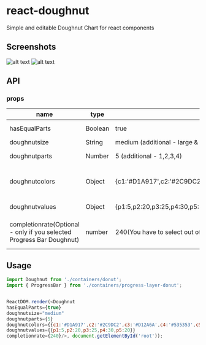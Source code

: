 # react-doughnut
Simple and editable Doughnut Chart for react components


## Screenshots
![alt text](https://i.imgur.com/KwOHGc9.png)
![alt text](https://i.imgur.com/1RcM4Ef.png)

## API

### props

<table class="table table-bordered table-striped">
  <thead>
  <tr>
    <th style="width: 60px;">name</th>
    <th style="width: 50px;">type</th>
    <th style="width: 10px;">default</th>
    <th>description</th>
  </tr>
  </thead>
  <tbody>
    <tr>
      <td>hasEqualParts</td>
      <td>Boolean</td>
      <td>true</td>
      <td>Divides Donut in equal parts if value is "true". If "false" divided acc. to applied values</td>
    </tr>
    <tr>
      <td>doughnutsize</td>
      <td>String</td>
      <td>medium (additional - large & short)</td>
      <td>Specifies Size of Doughnut Chart</td>
    </tr>
    <tr>
      <td>doughnutparts</td>
      <td>Number</td>
      <td>5 (additional - 1,2,3,4)</td>
      <td>Parts as of Layer - specifies how many parts it will contain</td>
    </tr>
    <tr>
      <td>doughnutcolors</td>
      <td>Object</td>
      <td>{c1:'#D1A917',c2:'#2C9DC2',c3:'#D12A6A',c4:'#535353',c5:'#AC6946'}</td>
      <td>Pass Color Object in respect to parts you specified.for eg. 3 values({c1:'#D1A917',c2:'#2C9DC2',c3:'#D12A6A'}) if you applied for 3 parts()</td>
    </tr>
    <tr>
		  <td>doughnutvalues</td>
		  <td>Object</td>
		  <td>{p1:5,p2:20,p3:25,p4:30,p5:20}</td>
		  <td>Pass values if you passed "false" to `hasEqualParts` props. This will randomize values of specific parts. </td>
		</tr>
    <tr>
      <td>completionrate(Optional - only if you selected Progress Bar Doughnut)</td>
      <td>number</td>
      <td>240(You have to select out of 360. ie.e 240/360 that means 66%)</td>
      <td>Pass number value which is calculated out of 360 and percentage value is calculated. You will be prompted as to set circle as Set '+' '-' from which you can set</td>
    </tr>
  </tbody>
</table>

## Usage

```js
import Doughnut from './containers/donut';
import { ProgressBar } from './containers/progress-layer-donut';


ReactDOM.render(<Doughnut 
hasEqualParts={true} 
doughnutsize="medium" 
doughnutparts={5} 
doughnutcolors={{c1:'#D1A917',c2:'#2C9DC2',c3:'#D12A6A',c4:'#535353',c5:'#AC6946'}} 
doughnutvalues={{p1:5,p2:20,p3:25,p4:30,p5:20}} 
completionrate={240}/>, document.getElementById('root'));
```

